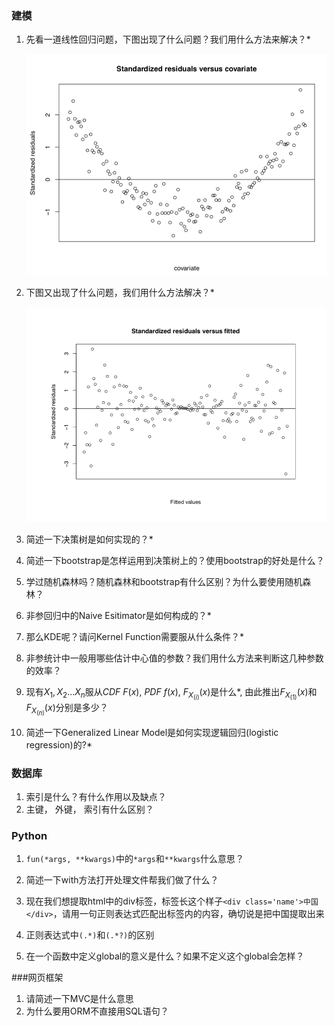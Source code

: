 ### 建模

1. 先看一道线性回归问题，下图出现了什么问题？我们用什么方法来解决？*

	![avatar](https://raw.githubusercontent.com/danielgaoyy/GitMedia/master/TeslaInterview/Screen%20Shot%202019-08-20%20at%201.26.01%20PM.png)

2. 下图又出现了什么问题，我们用什么方法解决？*

	![avatar](https://raw.githubusercontent.com/danielgaoyy/GitMedia/master/TeslaInterview/Screen%20Shot%202019-08-20%20at%201.26.21%20PM.png)

3. 简述一下决策树是如何实现的？*

3. 简述一下bootstrap是怎样运用到决策树上的？使用bootstrap的好处是什么？

4. 学过随机森林吗？随机森林和bootstrap有什么区别？为什么要使用随机森林？

6. 非参回归中的Naive Esitimator是如何构成的？*

7. 那么KDE呢？请问Kernel Function需要服从什么条件？*

8. 非参统计中一般用哪些估计中心值的参数？我们用什么方法来判断这几种参数的效率？

9. 现有$X_1, X_2...X_n$服从$CDF$ $F(x)$, $PDF$ $f(x)$, $F_{X_{(i)}}(x)$是什么*, 由此推出$F_{X_{(1)}}(x)$和$F_{X_{(n)}}(x)$分别是多少？

10. 简述一下Generalized Linear Model是如何实现逻辑回归(logistic regression)的?*

### 数据库

1. 索引是什么？有什么作用以及缺点？
2. 主键， 外键， 索引有什么区别？

### Python
1. `fun(*args, **kwargs)`中的`*args`和`**kwargs`什么意思？

2. 简述一下with方法打开处理文件帮我们做了什么？

3. 现在我们想提取html中的div标签，标签长这个样子`<div class='name'>中国</div>`，请用一句正则表达式匹配出标签内的内容，确切说是把中国提取出来

4. 正则表达式中`(.*)`和`(.*?)`的区别

5. 在一个函数中定义global的意义是什么？如果不定义这个global会怎样？


###网页框架

1. 请简述一下MVC是什么意思
2. 为什么要用ORM不直接用SQL语句？

